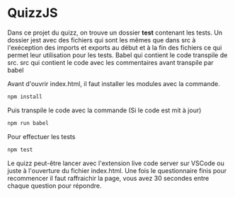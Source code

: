 # QuizzJS

Dans ce projet du quizz, on trouve un dossier __test__ contenant les tests. Un dossier jest avec des fichiers qui sont les mêmes que dans src à l'exéception des imports et exports au début et à la fin des fichiers ce qui permet leur utilisation pour les tests. Babel qui contient le code transpile de src. src qui contient le code avec les commentaires avant transpile par babel

Avant d'ouvrir index.html, il faut installer les modules avec la commande.

```bash
npm install
```

Puis transpile le code avec la commande (Si le code est mit à jour)

```bash
npm run babel
```

Pour effectuer les tests

```bash
npm test
```

Le quizz peut-être lancer avec l'extension live code server sur VSCode ou juste à l'ouverture du fichier index.html. Une fois le questionnaire finis pour recommencer il faut raffraichir la page, vous avez 30 secondes entre chaque question pour répondre.
